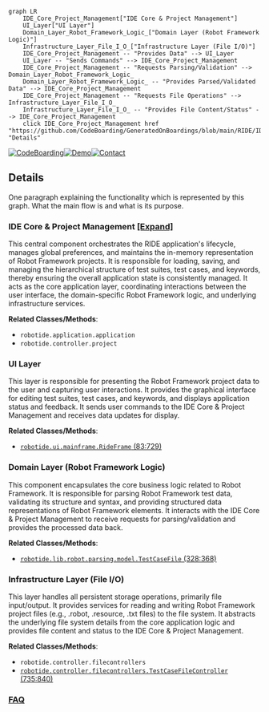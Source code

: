 ```mermaid
graph LR
    IDE_Core_Project_Management["IDE Core & Project Management"]
    UI_Layer["UI Layer"]
    Domain_Layer_Robot_Framework_Logic_["Domain Layer (Robot Framework Logic)"]
    Infrastructure_Layer_File_I_O_["Infrastructure Layer (File I/O)"]
    IDE_Core_Project_Management -- "Provides Data" --> UI_Layer
    UI_Layer -- "Sends Commands" --> IDE_Core_Project_Management
    IDE_Core_Project_Management -- "Requests Parsing/Validation" --> Domain_Layer_Robot_Framework_Logic_
    Domain_Layer_Robot_Framework_Logic_ -- "Provides Parsed/Validated Data" --> IDE_Core_Project_Management
    IDE_Core_Project_Management -- "Requests File Operations" --> Infrastructure_Layer_File_I_O_
    Infrastructure_Layer_File_I_O_ -- "Provides File Content/Status" --> IDE_Core_Project_Management
    click IDE_Core_Project_Management href "https://github.com/CodeBoarding/GeneratedOnBoardings/blob/main/RIDE/IDE_Core_Project_Management.md" "Details"
```

[![CodeBoarding](https://img.shields.io/badge/Generated%20by-CodeBoarding-9cf?style=flat-square)](https://github.com/CodeBoarding/GeneratedOnBoardings)[![Demo](https://img.shields.io/badge/Try%20our-Demo-blue?style=flat-square)](https://www.codeboarding.org/demo)[![Contact](https://img.shields.io/badge/Contact%20us%20-%20contact@codeboarding.org-lightgrey?style=flat-square)](mailto:contact@codeboarding.org)

## Details

One paragraph explaining the functionality which is represented by this graph. What the main flow is and what is its purpose.

### IDE Core & Project Management [[Expand]](./IDE_Core_Project_Management.md)
This central component orchestrates the RIDE application's lifecycle, manages global preferences, and maintains the in-memory representation of Robot Framework projects. It is responsible for loading, saving, and managing the hierarchical structure of test suites, test cases, and keywords, thereby ensuring the overall application state is consistently managed. It acts as the core application layer, coordinating interactions between the user interface, the domain-specific Robot Framework logic, and underlying infrastructure services.


**Related Classes/Methods**:

- `robotide.application.application`
- `robotide.controller.project`


### UI Layer
This layer is responsible for presenting the Robot Framework project data to the user and capturing user interactions. It provides the graphical interface for editing test suites, test cases, and keywords, and displays application status and feedback. It sends user commands to the IDE Core & Project Management and receives data updates for display.


**Related Classes/Methods**:

- <a href="https://github.com/HelioGuilherme66/RIDE/blob/develop/src/robotide/ui/mainframe.py#L83-L729" target="_blank" rel="noopener noreferrer">`robotide.ui.mainframe.RideFrame` (83:729)</a>


### Domain Layer (Robot Framework Logic)
This component encapsulates the core business logic related to Robot Framework. It is responsible for parsing Robot Framework test data, validating its structure and syntax, and providing structured data representations of Robot Framework elements. It interacts with the IDE Core & Project Management to receive requests for parsing/validation and provides the processed data back.


**Related Classes/Methods**:

- <a href="https://github.com/HelioGuilherme66/RIDE/blob/develop/src/robotide/lib/robot/parsing/model.py#L328-L368" target="_blank" rel="noopener noreferrer">`robotide.lib.robot.parsing.model.TestCaseFile` (328:368)</a>


### Infrastructure Layer (File I/O)
This layer handles all persistent storage operations, primarily file input/output. It provides services for reading and writing Robot Framework project files (e.g., .robot, .resource, .txt files) to the file system. It abstracts the underlying file system details from the core application logic and provides file content and status to the IDE Core & Project Management.


**Related Classes/Methods**:

- `robotide.controller.filecontrollers`
- <a href="https://github.com/HelioGuilherme66/RIDE/blob/develop/src/robotide/controller/filecontrollers.py#L735-L840" target="_blank" rel="noopener noreferrer">`robotide.controller.filecontrollers.TestCaseFileController` (735:840)</a>




### [FAQ](https://github.com/CodeBoarding/GeneratedOnBoardings/tree/main?tab=readme-ov-file#faq)